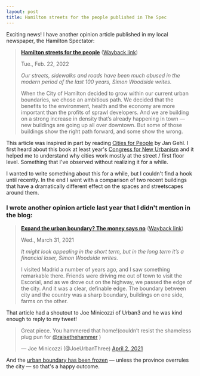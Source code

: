 ```yaml
---
layout: post
title: Hamilton streets for the people published in The Spec
---
```


Exciting news! I have another opinion article published in my local newspaper, the Hamilton Spectator:

> **[Hamilton streets for the people](https://www.thespec.com/opinion/contributors/2022/02/22/hamilton-streets-for-the-people.html)** ([Wayback link](https://web.archive.org/web/20220223044026/https://www.thespec.com/opinion/contributors/2022/02/22/hamilton-streets-for-the-people.html))
>
> Tue., Feb. 22, 2022
>
> *Our streets, sidewalks and roads have been much abused in the modern period of the last 100 years, Simon Woodside writes.*
>
> When the City of Hamilton decided to grow within our current urban boundaries, we chose an ambitious path.
> We decided that the benefits to the environment, health and the economy are more important than the profits of sprawl developers. And we are building on a strong increase in density that’s already happening in town — new buildings are going up all over downtown. But some of those buildings show the right path forward, and some show the wrong.

This article was inspired in part by reading [Cities for People](https://islandpress.org/books/cities-people) by Jan Gehl. I first heard about this book at least year's [Congress for New Urbanism](https://www.cnu.org) and it helped me to understand why cities work mostly at the street / first floor level. Something that I've observed without realizing it for a while.

I wanted to write something about this for a while, but I couldn't find a hook until recently. In the end I went with a comparison of two recent buildings that have a dramatically different effect on the spaces and streetscapes around them.

### I wrote another opinion article last year that I didn't mention in the blog:

> [**Expand the urban boundary? The money says no**](https://www.thespec.com/opinion/contributors/2021/03/31/expand-the-urban-boundary-the-money-says-no.html) ([Wayback link](https://web.archive.org/web/20210331210113/https://www.thespec.com/opinion/contributors/2021/03/31/expand-the-urban-boundary-the-money-says-no.html))
>
> Wed., March 31, 2021
>
> *It might look appealing in the short term, but in the long term it’s a financial loser, Simon Woodside writes.*
>
> I visited Madrid a number of years ago, and I saw something remarkable there. Friends were driving me out of town to visit the Escorial, and as we drove out on the highway, we passed the edge of the city. And it was a clear, definable edge. The boundary between city and the country was a sharp boundary, buildings on one side, farms on the other.

That article had a shoutout to Joe Minicozzi of Urban3 and he was kind enough to reply to my tweet!

<blockquote class="twitter-tweet"><p lang="en" dir="ltr">Great piece. You hammered that home!(couldn’t resist the shameless plug pun for <a href="https://twitter.com/raisethehammer?ref_src=twsrc%5Etfw">@raisethehammer</a> )</p>&mdash; Joe Minicozzi (@JoeUrbanThree) <a href="https://twitter.com/JoeUrbanThree/status/1378020518742331393?ref_src=twsrc%5Etfw">April 2, 2021</a></blockquote> <script async src="https://platform.twitter.com/widgets.js" charset="utf-8"></script>

And the [urban boundary has been frozen](https://www.thespec.com/news/hamilton-region/2021/11/19/council-rejects-hamilton-urban-expansion.html) — unless the province overrules the city — so that's a happy outcome.